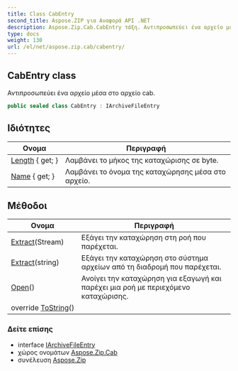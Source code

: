 ```yaml
---
title: Class CabEntry
second_title: Aspose.ZIP για Αναφορά API .NET
description: Aspose.Zip.Cab.CabEntry τάξη. Αντιπροσωπεύει ένα αρχείο μέσα στο αρχείο cab.
type: docs
weight: 130
url: /el/net/aspose.zip.cab/cabentry/
---
```

## CabEntry class

Αντιπροσωπεύει ένα αρχείο μέσα στο αρχείο cab.

```csharp
public sealed class CabEntry : IArchiveFileEntry
```

## Ιδιότητες

| Ονομα | Περιγραφή |
| --- | --- |
| [Length](../../aspose.zip.cab/cabentry/length/) { get; } | Λαμβάνει το μήκος της καταχώρισης σε byte. |
| [Name](../../aspose.zip.cab/cabentry/name/) { get; } | Λαμβάνει το όνομα της καταχώρησης μέσα στο αρχείο. |

## Μέθοδοι

| Ονομα | Περιγραφή |
| --- | --- |
| [Extract](../../aspose.zip.cab/cabentry/extract/#extract_1)(Stream) | Εξάγει την καταχώρηση στη ροή που παρέχεται. |
| [Extract](../../aspose.zip.cab/cabentry/extract/#extract)(string) | Εξάγει την καταχώρηση στο σύστημα αρχείων από τη διαδρομή που παρέχεται. |
| [Open](../../aspose.zip.cab/cabentry/open/)() | Ανοίγει την καταχώρηση για εξαγωγή και παρέχει μια ροή με περιεχόμενο καταχώρισης. |
| override [ToString](../../aspose.zip.cab/cabentry/tostring/)() |  |

### Δείτε επίσης

* interface [IArchiveFileEntry](../../aspose.zip/iarchivefileentry/)
* χώρος ονομάτων [Aspose.Zip.Cab](../../aspose.zip.cab/)
* συνέλευση [Aspose.Zip](../../)


